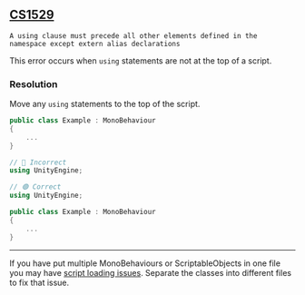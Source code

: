 ## [CS1529](https://learn.microsoft.com/en-us/dotnet/csharp/language-reference/compiler-messages/using-directive-errors#using-directive)

```
A using clause must precede all other elements defined in the namespace except extern alias declarations
```


This error occurs when `using` statements are not at the top of a script.

### Resolution

Move any `using` statements to the top of the script.

```csharp
public class Example : MonoBehaviour
{
    ...
}

// 🔴 Incorrect
using UnityEngine;
```

```csharp
// 🟢 Correct
using UnityEngine;

public class Example : MonoBehaviour
{
    ...
}
```

---

If you have put multiple MonoBehaviours or ScriptableObjects in one file you may have [script loading issues](../Programming/Scripts/Loading%20Issues.md).
Separate the classes into different files to fix that issue.
